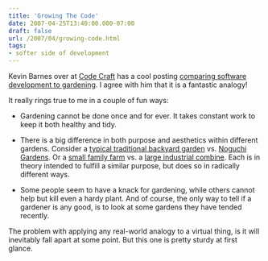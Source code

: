 ```yaml
---
title: 'Growing The Code'
date: 2007-04-25T13:40:00.000-07:00
draft: false
url: /2007/04/growing-code.html
tags: 
- softer side of development
---
```


Kevin Barnes over at [Code Craft](http://codecraft.info/) has a cool posting [comparing software development to gardening](http://codecraft.info/index.php/archives/82/). I agree with him that it is a fantastic analogy!  
  
It really rings true to me in a couple of fun ways:  

  
*   Gardening cannot be done once and for ever. It takes constant work to keep it both healthy and tidy.
  
*   There is a big difference in both purpose and aesthetics within different gardens. Consider a [typical traditional backyard garden](http://www.evergreensuk.com/images/circle-lawn04.jpg) vs. [Noguchi Gardens](http://www.noguchi.org/cascen.htm). Or a [small family farm](http://images.worldofstock.com/slides/TAU4006.jpg) vs. a [large industrial combine](http://www.monolithic.com/gallery/industrial/farm/farm02x.jpg). Each is in theory intended to fulfill a similar purpose, but does so in radically different ways.
  
*   Some people seem to have a knack for gardening, while others cannot help but kill even a hardy plant. And of course, the only way to tell if a gardener is any good, is to look at some gardens they have tended recently.


The problem with applying any real-world analogy to a virtual thing, is it will inevitably fall apart at some point. But this one is pretty sturdy at first glance.